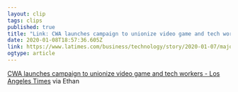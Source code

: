 ```yaml
---
layout: clip 
tags: clips 
published: true 
title: "Link: CWA launches campaign to unionize video game and tech workers - Los Angeles Times" 
date: 2020-01-08T18:57:36.605Z 
link: https://www.latimes.com/business/technology/story/2020-01-07/major-union-launches-campaign-to-organize-video-game-and-tech-workers 
ogtype: article 
---
```

[CWA launches campaign to unionize video game and tech workers - Los Angeles Times](https://www.latimes.com/business/technology/story/2020-01-07/major-union-launches-campaign-to-organize-video-game-and-tech-workers) 
via Ethan